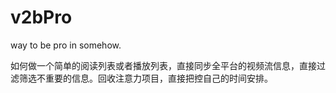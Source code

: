 # v2bPro

way to be pro in somehow.

如何做一个简单的阅读列表或者播放列表，直接同步全平台的视频流信息，直接过滤筛选不重要的信息。回收注意力项目，直接把控自己的时间安排。
